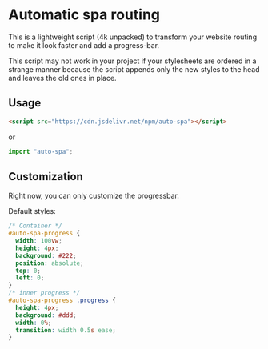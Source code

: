 # Automatic spa routing

This is a lightweight script (4k unpacked) to transform your website routing to make it look faster and add a progress-bar.

This script may not work in your project if your stylesheets are ordered in a strange manner because the script appends only the new styles to the head and leaves the old ones in place.

## Usage

```html
<script src="https://cdn.jsdelivr.net/npm/auto-spa"></script>
```

or

```js
import "auto-spa";
```

## Customization

Right now, you can only customize the progressbar.

Default styles:

```css
/* Container */
#auto-spa-progress {
  width: 100vw;
  height: 4px;
  background: #222;
  position: absolute;
  top: 0;
  left: 0;
}
/* inner progress */
#auto-spa-progress .progress {
  height: 4px;
  background: #ddd;
  width: 0%;
  transition: width 0.5s ease;
}
```
